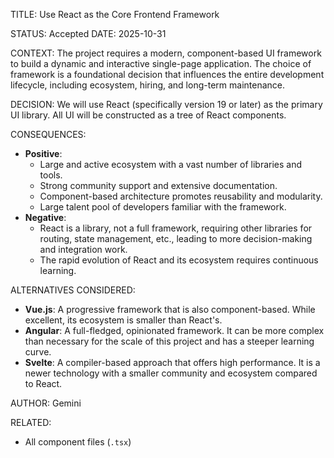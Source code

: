 TITLE: Use React as the Core Frontend Framework

STATUS: Accepted
DATE: 2025-10-31

CONTEXT:
The project requires a modern, component-based UI framework to build a dynamic and interactive single-page application.
The choice of framework is a foundational decision that influences the entire development lifecycle, including
ecosystem, hiring, and long-term maintenance.

DECISION:
We will use React (specifically version 19 or later) as the primary UI library. All UI will be constructed as a tree of
React components.

CONSEQUENCES:

- **Positive**:
  - Large and active ecosystem with a vast number of libraries and tools.
  - Strong community support and extensive documentation.
  - Component-based architecture promotes reusability and modularity.
  - Large talent pool of developers familiar with the framework.
- **Negative**:
  - React is a library, not a full framework, requiring other libraries for routing, state management, etc., leading to
    more decision-making and integration work.
  - The rapid evolution of React and its ecosystem requires continuous learning.

ALTERNATIVES CONSIDERED:

- **Vue.js**: A progressive framework that is also component-based. While excellent, its ecosystem is smaller than
  React's.
- **Angular**: A full-fledged, opinionated framework. It can be more complex than necessary for the scale of this
  project and has a steeper learning curve.
- **Svelte**: A compiler-based approach that offers high performance. It is a newer technology with a smaller community
  and ecosystem compared to React.

AUTHOR: Gemini

RELATED:

- All component files (`.tsx`)
